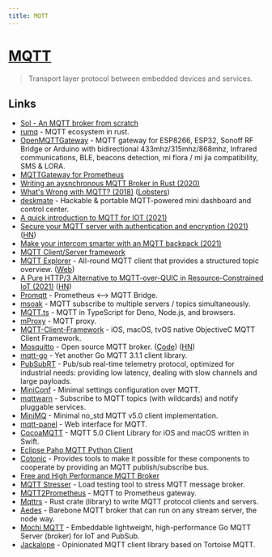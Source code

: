 ```yaml
---
title: MQTT
---
```


# [MQTT](http://mqtt.org/)

> Transport layer protocol between embedded devices and services.

## Links

- [Sol - An MQTT broker from scratch](https://codepr.github.io/posts/sol-mqtt-broker/)
- [rumq](https://github.com/tekjar/rumq) - MQTT ecosystem in rust.
- [OpenMQTTGateway](https://github.com/1technophile/OpenMQTTGateway) - MQTT gateway for ESP8266, ESP32, Sonoff RF Bridge or Arduino with bidirectional 433mhz/315mhz/868mhz, Infrared communications, BLE, beacons detection, mi flora / mi jia compatibility, SMS & LORA.
- [MQTTGateway for Prometheus](https://github.com/inuits/mqttgateway)
- [Writing an aysnchronous MQTT Broker in Rust (2020)](https://hassamuddin.com/blog/rust-mqtt/overview/)
- [What's Wrong with MQTT? (2018)](https://www.rtautomation.com/mqtt/whats-wrong-with-mqtt/) ([Lobsters](https://lobste.rs/s/lwofpb/what_s_wrong_with_mqtt))
- [deskmate](https://github.com/rbaron/deskmate) - Hackable & portable MQTT-powered mini dashboard and control center.
- [A quick introduction to MQTT for IOT (2021)](https://michael.stapelberg.ch/posts/2021-01-10-mqtt-introduction/)
- [Secure your MQTT server with authentication and encryption (2021)](https://jurian.slui.mn/posts/smqttt-or-secure-mqtt-over-traefik/) ([HN](https://news.ycombinator.com/item?id=25988196))
- [Make your intercom smarter with an MQTT backpack (2021)](https://michael.stapelberg.ch/posts/2021-03-13-smart-intercom-backpack/)
- [MQTT Client/Server framework](https://github.com/ntex-rs/ntex-mqtt)
- [MQTT Explorer](https://github.com/thomasnordquist/MQTT-Explorer) - All-round MQTT client that provides a structured topic overview. ([Web](https://mqtt-explorer.com/))
- [A Pure HTTP/3 Alternative to MQTT-over-QUIC in Resource-Constrained IoT (2021)](https://arxiv.org/abs/2106.12684) ([HN](https://news.ycombinator.com/item?id=27650879))
- [Promqtt](https://github.com/sh0rez/promqtt) - Prometheus ⟷ MQTT Bridge.
- [msoak](https://github.com/jpmens/msoak) - MQTT subscribe to multiple servers / topics simultaneously.
- [MQTT.ts](https://github.com/jdiamond/MQTT.ts) - MQTT in TypeScript for Deno, Node.js, and browsers.
- [mProxy](https://github.com/mainflux/mproxy) - MQTT proxy.
- [MQTT-Client-Framework](https://github.com/novastone-media/MQTT-Client-Framework) - iOS, macOS, tvOS native ObjectiveC MQTT Client Framework.
- [Mosquitto](https://mosquitto.org/) - Open source MQTT broker. ([Code](https://github.com/eclipse/mosquitto)) ([HN](https://news.ycombinator.com/item?id=28695346))
- [mqtt-go](https://github.com/at-wat/mqtt-go) - Yet another Go MQTT 3.1.1 client library.
- [PubSubRT](https://github.com/alttch/psrt) - Pub/sub real-time telemetry protocol, optimized for industrial needs: providing low latency, dealing with slow channels and large payloads.
- [MiniConf](https://github.com/quartiq/miniconf) - Minimal settings configuration over MQTT.
- [mqttwarn](https://github.com/jpmens/mqttwarn) - Subscribe to MQTT topics (with wildcards) and notify pluggable services.
- [MiniMQ](https://github.com/quartiq/minimq) - Minimal no_std MQTT v5.0 client implementation.
- [mqtt-panel](https://github.com/fabaff/mqtt-panel) - Web interface for MQTT.
- [CocoaMQTT](https://github.com/emqx/CocoaMQTT) - MQTT 5.0 Client Library for iOS and macOS written in Swift.
- [Eclipse Paho MQTT Python Client](https://github.com/eclipse/paho.mqtt.python)
- [Cotonic](https://github.com/cotonic/cotonic) - Provides tools to make it possible for these components to cooperate by providing an MQTT publish/subscribe bus.
- [Free and High Performance MQTT Broker](https://github.com/fhmq/hmq)
- [MQTT Stresser](https://github.com/inovex/mqtt-stresser) - Load testing tool to stress MQTT message broker.
- [MQTT2Prometheus](https://github.com/hikhvar/mqtt2prometheus) - MQTT to Prometheus gateway.
- [Mqttrs](https://github.com/00imvj00/mqttrs) - Rust crate (library) to write MQTT protocol clients and servers.
- [Aedes](https://github.com/moscajs/aedes) - Barebone MQTT broker that can run on any stream server, the node way.
- [Mochi MQTT](https://github.com/mochi-co/mqtt) - Embeddable lightweight, high-performance Go MQTT Server (broker) for IoT and PubSub.
- [Jackalope](https://github.com/smartrent/jackalope) - Opinionated MQTT client library based on Tortoise MQTT.